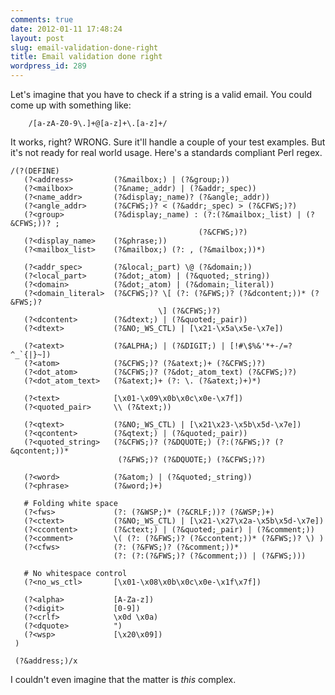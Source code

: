 ```yaml
---
comments: true
date: 2012-01-11 17:48:24
layout: post
slug: email-validation-done-right
title: Email validation done right
wordpress_id: 289
---
```


Let's imagine that you have to check if a string is a valid email. You could come up with something like:


    
    
        /[a-zA-Z0-9\.]+@[a-z]+\.[a-z]+/
    



It works, right? WRONG. Sure it'll handle a couple of your test examples. But it's not ready for real world usage. Here's a standards compliant Perl regex.


    
    
    /(?(DEFINE)
       (?<address>         (?&mailbox;) | (?&group;))
       (?<mailbox>         (?&name;_addr) | (?&addr;_spec))
       (?<name_addr>       (?&display;_name)? (?&angle;_addr))
       (?<angle_addr>      (?&CFWS;)? < (?&addr;_spec) > (?&CFWS;)?)
       (?<group>           (?&display;_name) : (?:(?&mailbox;_list) | (?&CFWS;))? ;
                                              (?&CFWS;)?)
       (?<display_name>    (?&phrase;))
       (?<mailbox_list>    (?&mailbox;) (?: , (?&mailbox;))*)
    
       (?<addr_spec>       (?&local;_part) \@ (?&domain;))
       (?<local_part>      (?&dot;_atom) | (?&quoted;_string))
       (?<domain>          (?&dot;_atom) | (?&domain;_literal))
       (?<domain_literal>  (?&CFWS;)? \[ (?: (?&FWS;)? (?&dcontent;))* (?&FWS;)?
                                     \] (?&CFWS;)?)
       (?<dcontent>        (?&dtext;) | (?&quoted;_pair))
       (?<dtext>           (?&NO;_WS_CTL) | [\x21-\x5a\x5e-\x7e])
    
       (?<atext>           (?&ALPHA;) | (?&DIGIT;) | [!#\$%&'*+-/=?^_`{|}~])
       (?<atom>            (?&CFWS;)? (?&atext;)+ (?&CFWS;)?)
       (?<dot_atom>        (?&CFWS;)? (?&dot;_atom_text) (?&CFWS;)?)
       (?<dot_atom_text>   (?&atext;)+ (?: \. (?&atext;)+)*)
    
       (?<text>            [\x01-\x09\x0b\x0c\x0e-\x7f])
       (?<quoted_pair>     \\ (?&text;))
    
       (?<qtext>           (?&NO;_WS_CTL) | [\x21\x23-\x5b\x5d-\x7e])
       (?<qcontent>        (?&qtext;) | (?&quoted;_pair))
       (?<quoted_string>   (?&CFWS;)? (?&DQUOTE;) (?:(?&FWS;)? (?&qcontent;))*
                            (?&FWS;)? (?&DQUOTE;) (?&CFWS;)?)
    
       (?<word>            (?&atom;) | (?&quoted;_string))
       (?<phrase>          (?&word;)+)
    
       # Folding white space
       (?<fws>             (?: (?&WSP;)* (?&CRLF;))? (?&WSP;)+)
       (?<ctext>           (?&NO;_WS_CTL) | [\x21-\x27\x2a-\x5b\x5d-\x7e])
       (?<ccontent>        (?&ctext;) | (?&quoted;_pair) | (?&comment;))
       (?<comment>         \( (?: (?&FWS;)? (?&ccontent;))* (?&FWS;)? \) )
       (?<cfws>            (?: (?&FWS;)? (?&comment;))*
                           (?: (?:(?&FWS;)? (?&comment;)) | (?&FWS;)))
    
       # No whitespace control
       (?<no_ws_ctl>       [\x01-\x08\x0b\x0c\x0e-\x1f\x7f])
    
       (?<alpha>           [A-Za-z])
       (?<digit>           [0-9])
       (?<crlf>            \x0d \x0a)
       (?<dquote>          ")
       (?<wsp>             [\x20\x09])
     )
    
     (?&address;)/x
     


 
 I couldn't even imagine that the matter is *this* complex.
